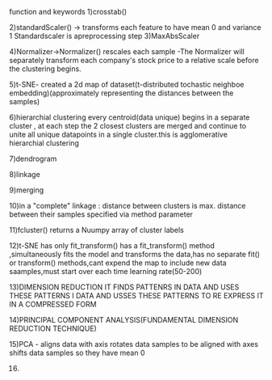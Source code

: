 function and keywords
1)crosstab()

2)standardScaler() -> transforms each feature to have mean 0 and variance 1
                      Standardscaler is apreprocessing step
3)MaxAbsScaler

4)Normalizer->Normalizer() rescales each sample -The Normalizer will separately transform each company's stock price to a relative scale before the clustering begins. 

5)t-SNE- created a 2d map of dataset(t-distributed tochastic neighboe embedding)(approximately representing the distances between the samples)

6)hierarchial clustering 
every centroid(data unique) begins in a separate cluster , at each step the 2 closest clusters are merged
and continue to unite all unique datapoints in a single cluster.this is agglomerative hierarchial clustering

7)dendrogram

8)linkage

9)merging

10)in a "complete" linkage : distance between clusters is max. distance between their samples
specified via method parameter

11)fcluster()
returns a Nuumpy array of cluster labels

12)t-SNE has only fit_transform()
has a fit_transform() method ,simultaneously fits the model and transforms the data,has no separate fit() or transform() methods,cant expend the map to include new data saamples,must start over each time
learning rate(50-200)

13)DIMENSION REDUCTION
IT FINDS PATTENRS IN DATA AND USES THESE PATTERNS I DATA AND USSES THESE PATTERNS TO RE EXPRESS IT IN A COMPRESSED FORM

14)PRINCIPAL COMPONENT ANALYSIS(FUNDAMENTAL DIMENSION REDUCTION TECHNIQUE)

15)PCA - aligns data with axis
  rotates data samples to be aligned with axes
  shifts data samples so they have mean 0
  
16)
